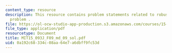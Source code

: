 ```yaml
---
content_type: resource
description: This resource contains problem statements related to robust optimization
  problem .
file: https://ol-ocw-studio-app-production.s3.amazonaws.com/courses/15-093j-optimization-methods-fall-2009/0a192c68334c08aa64e7a6dbff9fc53d_MIT15_093J_F09_md_09_sol.pdf
file_type: application/pdf
resourcetype: Document
title: MIT15_093J_F09_md_09_sol.pdf
uid: 0a192c68-334c-08aa-64e7-a6dbff9fc53d
---
```

